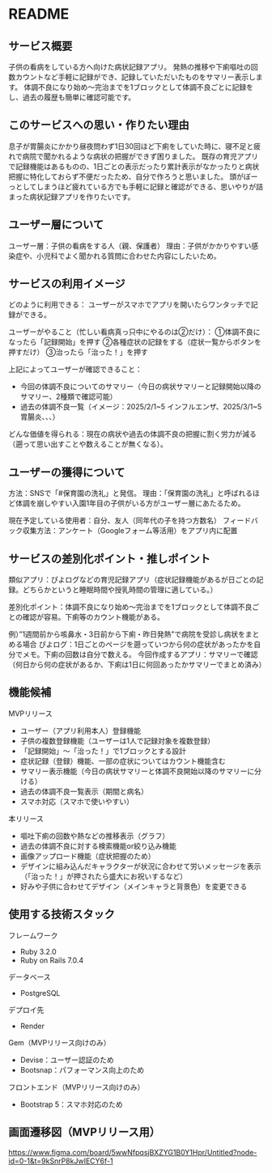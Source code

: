 # README
## サービス概要
子供の看病をしている方へ向けた病状記録アプリ。
発熱の推移や下痢嘔吐の回数カウントなど手軽に記録ができ、記録していただいたものをサマリー表示します。
体調不良になり始め～完治までを1ブロックとして体調不良ごとに記録をし、過去の履歴も簡単に確認可能です。


## このサービスへの思い・作りたい理由
息子が胃腸炎にかかり昼夜問わず1日30回ほど下痢をしていた時に、寝不足と疲れで病院で聞かれるような病状の把握ができず困りました。
既存の育児アプリで記録機能はあるものの、1日ごとの表示だったり累計表示がなかったりと病状把握に特化しておらず不便だったため、自分で作ろうと思いました。
頭がぼーっとしてしまうほど疲れている方でも手軽に記録と確認ができる、思いやりが詰まった病状記録アプリを作りたいです。


## ユーザー層について
ユーザー層：子供の看病をする人（親、保護者）
理由：子供がかかりやすい感染症や、小児科でよく聞かれる質問に合わせた内容にしたいため。


## サービスの利用イメージ
どのように利用できる：
ユーザーがスマホでアプリを開いたらワンタッチで記録ができる。

ユーザーがやること（忙しい看病真っ只中にやるのは②だけ）：
①体調不良になったら「記録開始」を押す
②各種症状の記録をする（症状一覧からボタンを押すだけ）
③治ったら「治った！」を押す

上記によってユーザーが確認できること：
- 今回の体調不良についてのサマリー（今日の病状サマリーと記録開始以降のサマリー、2種類で確認可能）
- 過去の体調不良一覧（イメージ：2025/2/1~5 インフルエンザ、2025/3/1~5 胃腸炎、、、）

どんな価値を得られる：現在の病状や過去の体調不良の把握に割く労力が減る（遡って思い出すことや数えることが無くなる）。


## ユーザーの獲得について
方法：SNSで「#保育園の洗礼」と発信。
理由：「保育園の洗礼」と呼ばれるほど体調を崩しやすい入園1年目の子供がいる方がユーザー層にあたるため。

現在予定している使用者：自分、友人（同年代の子を持つ方数名）
フィードバック収集方法：アンケート（Googleフォーム等活用）をアプリ内に配置


## サービスの差別化ポイント・推しポイント
類似アプリ：ぴよログなどの育児記録アプリ（症状記録機能があるが日ごとの記録。どちらかというと睡眠時間や授乳時間の管理に適している。）

差別化ポイント：体調不良になり始め～完治までを1ブロックとして体調不良ごとの確認が容易。下痢等のカウント機能がある。

例）”1週間前から咳鼻水・3日前から下痢・昨日発熱”で病院を受診し病状をまとめる場合
ぴよログ：1日ごとのページを遡っていつから何の症状があったかを自分でメモ。下痢の回数は自分で数える。
今回作成するアプリ：サマリーで確認（何日から何の症状があるか、下痢は1日に何回あったかサマリーでまとめ済み）


## 機能候補
MVPリリース
- ユーザー（アプリ利用本人）登録機能
- 子供の複数登録機能（ユーザーは1人で記録対象を複数登録）
- 「記録開始」〜「治った！」で1ブロックとする設計
- 症状記録（登録）機能、一部の症状についてはカウント機能含む
- サマリー表示機能（今日の病状サマリーと体調不良開始以降のサマリーに分ける）
- 過去の体調不良一覧表示（期間と病名）
- スマホ対応（スマホで使いやすい）

本リリース
- 嘔吐下痢の回数や熱などの推移表示（グラフ）
- 過去の体調不良に対する検索機能or絞り込み機能
- 画像アップロード機能（症状把握のため）
- デザインに組み込んだキャラクターが状況に合わせて労いメッセージを表示（「治った！」が押されたら盛大にお祝いするなど）
- 好みや子供に合わせてデザイン（メインキャラと背景色）を変更できる


## 使用する技術スタック
フレームワーク
- Ruby 3.2.0
- Ruby on Rails 7.0.4

データベース
- PostgreSQL

デプロイ先
- Render

Gem（MVPリリース向けのみ）
- Devise：ユーザー認証のため
- Bootsnap：パフォーマンス向上のため

フロントエンド（MVPリリース向けのみ）
- Bootstrap 5：スマホ対応のため

## 画面遷移図（MVPリリース用）
https://www.figma.com/board/5wwNfpqsjBXZYG1B0Y1Hpr/Untitled?node-id=0-1&t=9kSnrP8kJwIECY6f-1
